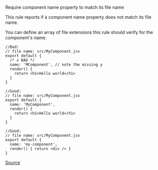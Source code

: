 Require component name property to match its file name

This rule reports if a component name property does not match its file name.

You can define an array of file extensions this rule should verify for the component's name.

```
//Bad:
// file name: src/MyComponent.jsx
export default {
  /* ✗ BAD */
  name: 'MComponent', // note the missing y
  render() {
    return <h1>Hello world</h1>
  }
}

//Good:
// file name: src/MyComponent.jsx
export default {
  name: 'MyComponent',
  render() {
    return <h1>Hello world</h1>
  }
}

//Good:
// file name: src/MyComponent.jsx
export default {
  name: 'my-component',
  render() { return <div /> }
}
```

[Source](https://eslint.vuejs.org/rules/match-component-file-name.html#vue-match-component-file-name)
